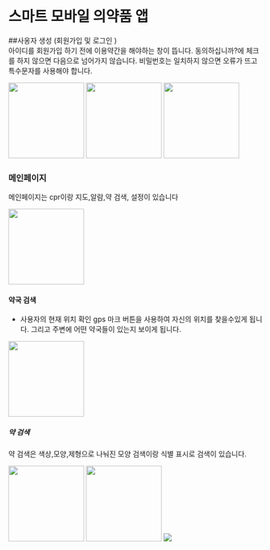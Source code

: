 # 스마트 모바일 의약품 앱
##사옹자 생성 (회원가입 및 로그인 )       
아이디를 회원가입 하기 전에 이용약간을 해야하는 창이 뜹니다. 동의하십니까?에 체크를 하지 않으면 다음으로 넘어가지 않습니다. 비밀번호는 일치하지 않으면 오류가 뜨고 특수문자를 사용해야 합니다.


 <img src="https://github.com/Lee-j-s/ts/assets/143480547/4afda297-47ec-4e3c-8fcf-51eac0031736.png" width="150">
 <img src="https://github.com/Lee-j-s/ts/assets/143480547/2e854237-19b6-45b5-a9e9-0bd52713f296).png" width="150">
<img src="https://github.com/Lee-j-s/ts/assets/143480547/f010edff-5326-48bd-8ff0-230d0e121d1d.png" width="150">



### 메인페이지
메인페이지는  cpr이랑 지도,알람,약 검색, 설정이 있습니다

<img src="https://github.com/Lee-j-s/ts/assets/143480547/d6a9b379-5a3a-49ea-99cf-a4eaf74c2f23.png" width="150">



#### 약국 검색
* 사용자의 현재 위치 확인 gps 마크 버튼을 사용하여 자신의 위치를 찾을수있게 됩니다. 그리고 주변에 어떤 약국들이 있는지 보이게 됩니다.
<img src="https://github.com/Lee-j-s/ts/assets/143480547/5e78b3e4-1144-44c1-b59a-071c030af0a8.png" width="150">


##### 약 검색
약 검색은 색상,모양,제형으로 나눠진 모양 검색이랑 식별 표시로 검색이 있습니다. 

<img src="https://github.com/Lee-j-s/ts/assets/143480547/51e00fc7-e6f5-4315-ba4e-7e3b91750001.png" width="150">
<img src="https://github.com/Lee-j-s/ts/assets/143480547/b9d4faef-40fe-4084-9768-9a739978c5b4.png" width="150">
<img src="https://github.com/Lee-j-s/ts/assets/143480547/7482d287-e1ab-4bc7-8827-befd89ae0da2.png" 
<img src="https://github.com/Lee-j-s/ts/assets/143480547/07b154ec-5eb4-4250-bd29-644e55f57ec7.png" 
<img src="https://github.com/Lee-j-s/ts/assets/143480547/61344b28-4195-4b04-9717-44f7b906947b.png" 
